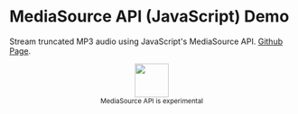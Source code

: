 # MediaSource API (JavaScript) Demo
Stream truncated MP3 audio using JavaScript's MediaSource API. <a href="http://bit.ly/mediasrc" target=_blank>Github Page</a>.




<p align=center><img src="https://octodex.github.com/images/labtocat.png" width=60px><br><sup>MediaSource API is experimental</sup></p>
